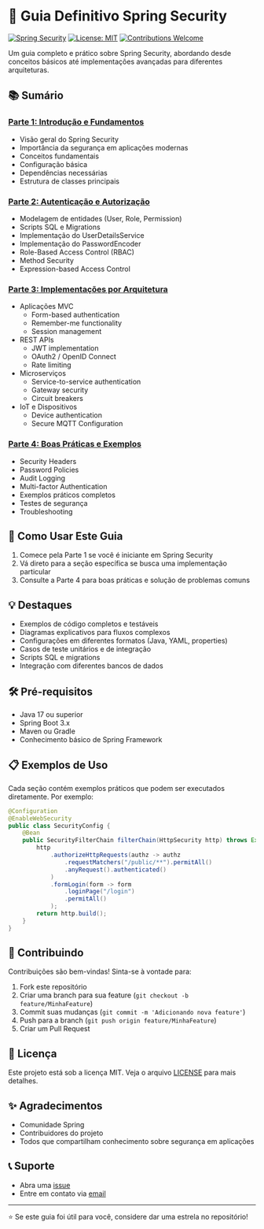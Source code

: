 # 🔐 Guia Definitivo Spring Security

[![Spring Security](https://img.shields.io/badge/Spring%20Security-6.2.0-brightgreen.svg)](https://spring.io/projects/spring-security)
[![License: MIT](https://img.shields.io/badge/License-MIT-yellow.svg)](https://opensource.org/licenses/MIT)
[![Contributions Welcome](https://img.shields.io/badge/contributions-welcome-brightgreen.svg?style=flat)](https://github.com/your-username/spring-security-guide/issues)

Um guia completo e prático sobre Spring Security, abordando desde conceitos básicos até implementações avançadas para diferentes arquiteturas.

## 📚 Sumário

### [Parte 1: Introdução e Fundamentos](./parte1-introducao-fundamentos.md)
- Visão geral do Spring Security
- Importância da segurança em aplicações modernas
- Conceitos fundamentais
- Configuração básica
- Dependências necessárias
- Estrutura de classes principais

### [Parte 2: Autenticação e Autorização](./parte2-autenticacao-autorizacao.md)
- Modelagem de entidades (User, Role, Permission)
- Scripts SQL e Migrations
- Implementação do UserDetailsService
- Implementação do PasswordEncoder
- Role-Based Access Control (RBAC)
- Method Security
- Expression-based Access Control

### [Parte 3: Implementações por Arquitetura](./parte3-implementacoes-arquitetura.md)
- Aplicações MVC
  - Form-based authentication
  - Remember-me functionality
  - Session management
- REST APIs
  - JWT implementation
  - OAuth2 / OpenID Connect
  - Rate limiting
- Microserviços
  - Service-to-service authentication
  - Gateway security
  - Circuit breakers
- IoT e Dispositivos
  - Device authentication
  - Secure MQTT Configuration

### [Parte 4: Boas Práticas e Exemplos](./parte4-boas-praticas-exemplos.md)
- Security Headers
- Password Policies
- Audit Logging
- Multi-factor Authentication
- Exemplos práticos completos
- Testes de segurança
- Troubleshooting

## 🚀 Como Usar Este Guia

1. Comece pela Parte 1 se você é iniciante em Spring Security
2. Vá direto para a seção específica se busca uma implementação particular
3. Consulte a Parte 4 para boas práticas e solução de problemas comuns

## 💡 Destaques

- Exemplos de código completos e testáveis
- Diagramas explicativos para fluxos complexos
- Configurações em diferentes formatos (Java, YAML, properties)
- Casos de teste unitários e de integração
- Scripts SQL e migrations
- Integração com diferentes bancos de dados

## 🛠 Pré-requisitos

- Java 17 ou superior
- Spring Boot 3.x
- Maven ou Gradle
- Conhecimento básico de Spring Framework

## 📋 Exemplos de Uso

Cada seção contém exemplos práticos que podem ser executados diretamente. Por exemplo:

```java
@Configuration
@EnableWebSecurity
public class SecurityConfig {
    @Bean
    public SecurityFilterChain filterChain(HttpSecurity http) throws Exception {
        http
            .authorizeHttpRequests(authz -> authz
                .requestMatchers("/public/**").permitAll()
                .anyRequest().authenticated()
            )
            .formLogin(form -> form
                .loginPage("/login")
                .permitAll()
            );
        return http.build();
    }
}
```

## 🤝 Contribuindo

Contribuições são bem-vindas! Sinta-se à vontade para:

1. Fork este repositório
2. Criar uma branch para sua feature (`git checkout -b feature/MinhaFeature`)
3. Commit suas mudanças (`git commit -m 'Adicionando nova feature'`)
4. Push para a branch (`git push origin feature/MinhaFeature`)
5. Criar um Pull Request

## 📄 Licença

Este projeto está sob a licença MIT. Veja o arquivo [LICENSE](LICENSE) para mais detalhes.

## ✨ Agradecimentos

- Comunidade Spring
- Contribuidores do projeto
- Todos que compartilham conhecimento sobre segurança em aplicações

## 📞 Suporte

- Abra uma [issue](https://github.com/your-username/spring-security-guide/issues)
- Entre em contato via [email](mailto:seu-email@exemplo.com)

---

⭐ Se este guia foi útil para você, considere dar uma estrela no repositório!

